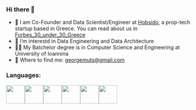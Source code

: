 ### Hi there 👋

- :office: I am Co-Founder and Data Scientist/Engineer at [Hobsido](https://hobsido.com/), a prop-tech startup based in Greece. You can read about us in [Forbes_30_under_30_Greece](https://www.forbesgreece.gr/forbes-30-under-30-2024/3753226/hobsido-me-stoxo-ton-psifiako-metasximatismo-tou-real-estate) 
- 🔭 I’m interestd in Data Engineering and Data Architecture
- :man_student: My Batchelor degree is in Computer Science and Engineering at University of Ioannina
- :email: Where to find me: georgemuts@gmail.com

### Languages:
 <img height=50 src="https://cdn.jsdelivr.net/gh/devicons/devicon/icons/python/python-original.svg"/><img height=50 src="https://cdn.jsdelivr.net/gh/devicons/devicon/icons/mysql/mysql-original-wordmark.svg"/><img height=50 
src="https://cdn.jsdelivr.net/gh/devicons/devicon/icons/postgresql/postgresql-original-wordmark.svg"/><img height=50 
src="https://cdn.jsdelivr.net/gh/devicons/devicon/icons/c/c-original.svg"/><img height=50 
src="https://cdn.jsdelivr.net/gh/devicons/devicon/icons/cplusplus/cplusplus-original.svg"/><img height=50 
src="https://cdn.jsdelivr.net/gh/devicons/devicon/icons/java/java-original-wordmark.svg"/>




<!--
**Georgemouts/Georgemouts** is a ✨ _special_ ✨ repository because its `README.md` (this file) appears on your GitHub profile.

Here are some ideas to get you started:

- 🔭 I’m currently working on ...
- 🌱 I’m currently learning ...
- 👯 I’m looking to collaborate on ...
- 🤔 I’m looking for help with ...
- 💬 Ask me about ...
- 📫 How to reach me: ...
- 😄 Pronouns: ...
- ⚡ Fun fact: ...
-->
